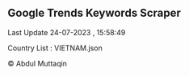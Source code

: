 

## Google Trends Keywords Scraper 
 
Last Update 24-07-2023 , 15:58:49

Country List :
VIETNAM.json



© Abdul Muttaqin 
